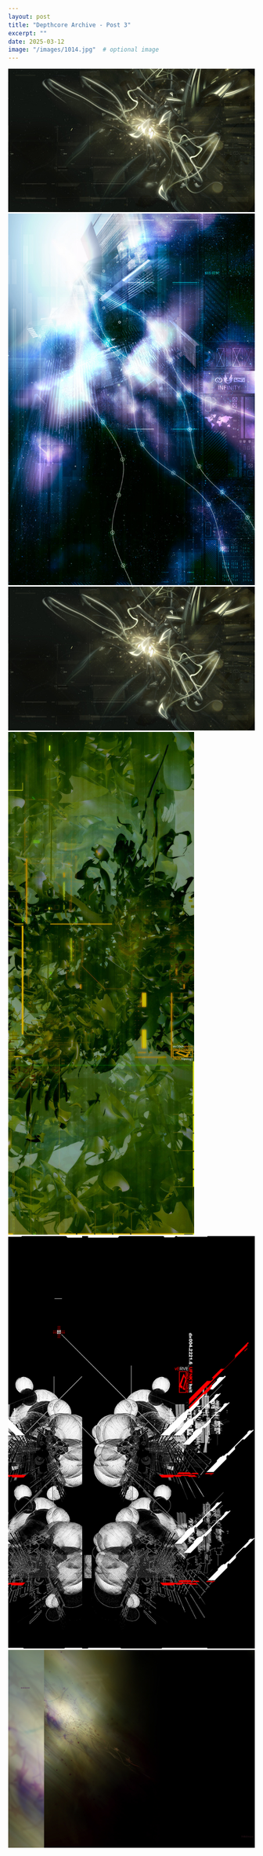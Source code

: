 ```yaml
---
layout: post
title: "Depthcore Archive - Post 3"
excerpt: ""
date: 2025-03-12
image: "/images/1014.jpg"  # optional image
---
```


<img src="/images/1014.jpg">
<img src="/images/1013.jpg" alt="1013.jpg"/>
<img src="/images/1014.jpg" alt="1014.jpg"/>
<img src="/images/1017.jpg" alt="1017.jpg"/>
<img src="/images/1019.jpg" alt="1019.jpg"/>
<img src="/images/1020.jpg" alt="1020.jpg"/>
